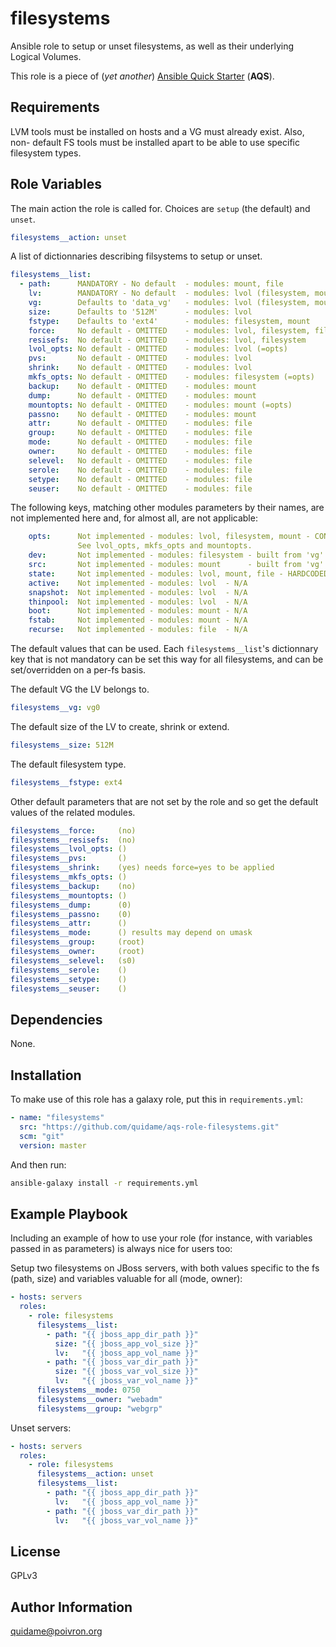 # filesystems

Ansible role to setup or unset filesystems, as well as their underlying Logical
Volumes.

This role is a piece of (*yet another*) [Ansible Quick Starter](/aqs-common)
(**AQS**).

## Requirements

LVM tools must be installed on hosts and a VG must already exist. Also, non-
default FS tools must be installed apart to be able to use specific filesystem
types.

## Role Variables

The main action the role is called for. Choices are `setup` (the default) and
`unset`.
```yaml
filesystems__action: unset
```

A list of dictionnaries describing filsystems to setup or unset.
```yaml
filesystems__list:
  - path:      MANDATORY - No default  - modules: mount, file
    lv:        MANDATORY - No default  - modules: lvol (filesystem, mount)
    vg:        Defaults to 'data_vg'   - modules: lvol (filesystem, mount)
    size:      Defaults to '512M'      - modules: lvol
    fstype:    Defaults to 'ext4'      - modules: filesystem, mount
    force:     No default - OMITTED    - modules: lvol, filesystem, file
    resisefs:  No default - OMITTED    - modules: lvol, filesystem
    lvol_opts: No default - OMITTED    - modules: lvol (=opts)
    pvs:       No default - OMITTED    - modules: lvol
    shrink:    No default - OMITTED    - modules: lvol
    mkfs_opts: No default - OMITTED    - modules: filesystem (=opts)
    backup:    No default - OMITTED    - modules: mount
    dump:      No default - OMITTED    - modules: mount
    mountopts: No default - OMITTED    - modules: mount (=opts)
    passno:    No default - OMITTED    - modules: mount
    attr:      No default - OMITTED    - modules: file
    group:     No default - OMITTED    - modules: file
    mode:      No default - OMITTED    - modules: file
    owner:     No default - OMITTED    - modules: file
    selevel:   No default - OMITTED    - modules: file
    serole:    No default - OMITTED    - modules: file
    setype:    No default - OMITTED    - modules: file
    seuser:    No default - OMITTED    - modules: file
```

The following keys, matching other modules parameters by their names, are not
implemented here and, for almost all, are not applicable:
```yaml
    opts:      Not implemented - modules: lvol, filesystem, mount - CONFLICTS
               See lvol_opts, mkfs_opts and mountopts.
    dev:       Not implemented - modules: filesystem - built from 'vg' and 'lv'
    src:       Not implemented - modules: mount      - built from 'vg' and 'lv'
    state:     Not implemented - modules: lvol, mount, file - HARDCODED
    active:    Not implemented - modules: lvol  - N/A
    snapshot:  Not implemented - modules: lvol  - N/A
    thinpool:  Not implemented - modules: lvol  - N/A
    boot:      Not implemented - modules: mount - N/A
    fstab:     Not implemented - modules: mount - N/A
    recurse:   Not implemented - modules: file  - N/A
```

The default values that can be used. Each `filesystems__list`'s dictionnary
key that is not mandatory can be set this way for all filesystems, and can
be set/overridden on a per-fs basis.

The default VG the LV belongs to.
```yaml
filesystems__vg: vg0
```

The default size of the LV to create, shrink or extend.
```yaml
filesystems__size: 512M
```

The default filesystem type.
```yaml
filesystems__fstype: ext4
```

Other default parameters that are not set by the role and so get the default
values of the related modules.
```yaml
filesystems__force:     (no)
filesystems__resisefs:  (no)
filesystems__lvol_opts: ()
filesystems__pvs:       ()
filesystems__shrink:    (yes) needs force=yes to be applied
filesystems__mkfs_opts: ()
filesystems__backup:    (no)
filesystems__mountopts: ()
filesystems__dump:      (0)
filesystems__passno:    (0)
filesystems__attr:      ()
filesystems__mode:      () results may depend on umask
filesystems__group:     (root)
filesystems__owner:     (root)
filesystems__selevel:   (s0)
filesystems__serole:    ()
filesystems__setype:    ()
filesystems__seuser:    ()
```

## Dependencies

None.

## Installation

To make use of this role has a galaxy role, put this in `requirements.yml`:

```yaml
- name: "filesystems"
  src: "https://github.com/quidame/aqs-role-filesystems.git"
  scm: "git"
  version: master
```

And then run:

```bash
ansible-galaxy install -r requirements.yml
```

## Example Playbook

Including an example of how to use your role (for instance, with variables passed in as parameters) is always nice for users too:

Setup two filesystems on JBoss servers, with both values specific to the fs
(path, size) and variables valuable for all (mode, owner):
```yaml
- hosts: servers
  roles:
    - role: filesystems
      filesystems__list:
        - path: "{{ jboss_app_dir_path }}"
          size: "{{ jboss_app_vol_size }}"
          lv:   "{{ jboss_app_vol_name }}"
        - path: "{{ jboss_var_dir_path }}"
          size: "{{ jboss_var_vol_size }}"
          lv:   "{{ jboss_var_vol_name }}"
      filesystems__mode: 0750
      filesystems__owner: "webadm"
      filesystems__group: "webgrp"
```

Unset servers:
```yaml
- hosts: servers
  roles:
    - role: filesystems
      filesystems__action: unset
      filesystems__list:
        - path: "{{ jboss_app_dir_path }}"
          lv:   "{{ jboss_app_vol_name }}"
        - path: "{{ jboss_var_dir_path }}"
          lv:   "{{ jboss_var_vol_name }}"
```

## License

GPLv3

## Author Information

<quidame@poivron.org>
